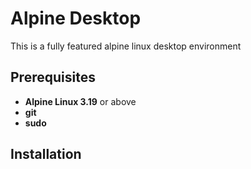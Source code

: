 # Alpine Desktop

This is a fully featured alpine linux desktop environment

## Prerequisites
* **Alpine Linux 3.19** or above
* **git**
* **sudo**

## Installation
